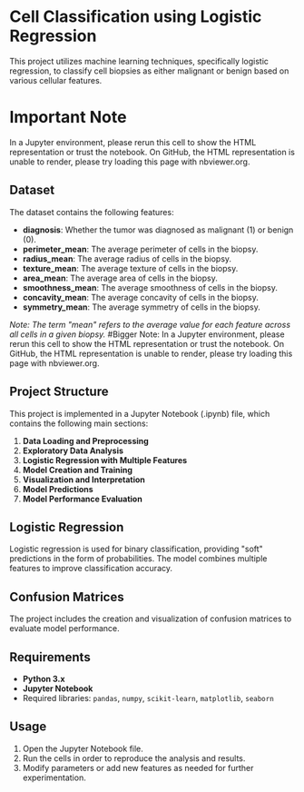 # **Cell Classification using Logistic Regression**

This project utilizes machine learning techniques, specifically logistic regression, to classify cell biopsies as either malignant or benign based on various cellular features.

# **Important Note**
In a Jupyter environment, please rerun this cell to show the HTML representation or trust the notebook.
On GitHub, the HTML representation is unable to render, please try loading this page with nbviewer.org.


## **Dataset**

The dataset contains the following features:

- **diagnosis**: Whether the tumor was diagnosed as malignant (1) or benign (0).
- **perimeter_mean**: The average perimeter of cells in the biopsy.
- **radius_mean**: The average radius of cells in the biopsy.
- **texture_mean**: The average texture of cells in the biopsy.
- **area_mean**: The average area of cells in the biopsy.
- **smoothness_mean**: The average smoothness of cells in the biopsy.
- **concavity_mean**: The average concavity of cells in the biopsy.
- **symmetry_mean**: The average symmetry of cells in the biopsy.

*Note: The term "mean" refers to the average value for each feature across all cells in a given biopsy.*
#Bigger Note:
In a Jupyter environment, please rerun this cell to show the HTML representation or trust the notebook.
On GitHub, the HTML representation is unable to render, please try loading this page with nbviewer.org.
## **Project Structure**

This project is implemented in a Jupyter Notebook (.ipynb) file, which contains the following main sections:

1. **Data Loading and Preprocessing**
2. **Exploratory Data Analysis**
3. **Logistic Regression with Multiple Features**
4. **Model Creation and Training**
5. **Visualization and Interpretation**
6. **Model Predictions**
7. **Model Performance Evaluation**

## **Logistic Regression**

Logistic regression is used for binary classification, providing "soft" predictions in the form of probabilities. The model combines multiple features to improve classification accuracy.

## **Confusion Matrices**

The project includes the creation and visualization of confusion matrices to evaluate model performance.

## **Requirements**

- **Python 3.x**
- **Jupyter Notebook**
- Required libraries: `pandas`, `numpy`, `scikit-learn`, `matplotlib`, `seaborn`

## **Usage**

1. Open the Jupyter Notebook file.
2. Run the cells in order to reproduce the analysis and results.
3. Modify parameters or add new features as needed for further experimentation.
